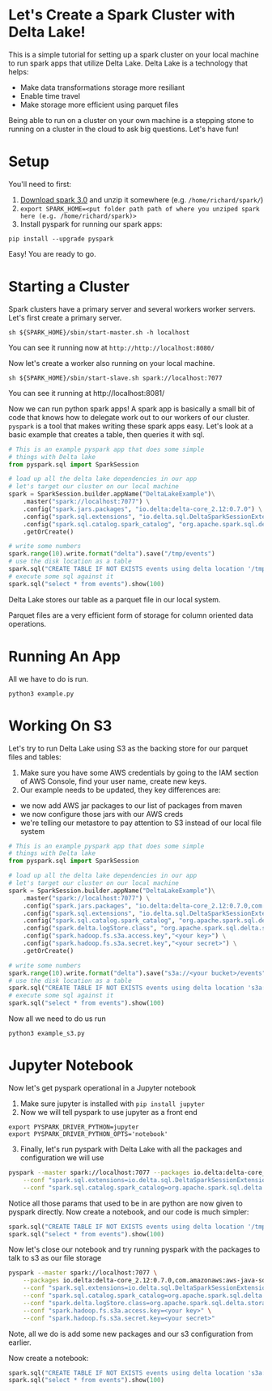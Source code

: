 # Let's Create a Spark Cluster with Delta Lake!

This is a simple tutorial for setting up a spark cluster on your local machine to run spark apps that utilize Delta Lake. Delta Lake is a technology that helps:

* Make data transformations storage more resiliant
* Enable time travel
* Make storage more efficient using parquet files

Being able to run on a cluster on your own machine is a stepping stone to running on a cluster in the cloud to ask big questions. Let's have fun!

# Setup

You'll need to first:

1. [Download spark 3.0](https://spark.apache.org/downloads.html) and unzip it somewhere (e.g. `/home/richard/spark/`)
2. `export SPARK_HOME=<put folder path path of where you unziped spark here (e.g. /home/richard/spark)>`
3. Install pyspark for running our spark apps:
```
pip install --upgrade pyspark
```

Easy! You are ready to go.

# Starting a Cluster

Spark clusters have a primary server and several workers worker servers. Let's first create a primary server.

```
sh ${SPARK_HOME}/sbin/start-master.sh -h localhost
```

You can see it running now at `http://http://localhost:8080/`

Now let's create a worker also running on your local machine.

```
sh ${SPARK_HOME}/sbin/start-slave.sh spark://localhost:7077
```

You can see it running at http://localhost:8081/

Now we can run python spark apps! A spark app is basically a small bit of code that knows how to delegate work out to our workers of our cluster.  `pyspark` is a tool that makes writing these spark apps easy. Let's look at a basic example that creates a table, then queries it with sql.

```python
# This is an example pyspark app that does some simple
# things with Delta lake
from pyspark.sql import SparkSession

# load up all the delta lake dependencies in our app
# let's target our cluster on our local machine
spark = SparkSession.builder.appName("DeltaLakeExample")\
    .master("spark://localhost:7077") \
    .config("spark.jars.packages", "io.delta:delta-core_2.12:0.7.0") \
    .config("spark.sql.extensions", "io.delta.sql.DeltaSparkSessionExtension") \
    .config("spark.sql.catalog.spark_catalog", "org.apache.spark.sql.delta.catalog.DeltaCatalog") \
    .getOrCreate()

# write some numbers 
spark.range(10).write.format("delta").save("/tmp/events")
# use the disk location as a table
spark.sql("CREATE TABLE IF NOT EXISTS events using delta location '/tmp/events'")
# execute some sql against it
spark.sql("select * from events").show(100)
```

Delta Lake stores our table as a parquet file in our local system.

Parquet files are a very efficient form of storage for column oriented data operations.

# Running An App

All we have to do is run.

```
python3 example.py
```

# Working On S3 

Let's try to run Delta Lake using S3 as the backing store for our parquet files and tables:

1. Make sure you have some AWS credentials by going to the IAM section of AWS Console, find your user name, create new keys.
2. Our example needs to be updated, they key differences are:
* we now add AWS jar packages to our list of packages from maven
* we now configure those jars with our AWS creds
* we're telling our metastore to pay attention to S3 instead of our local file system

```PYTHON
# This is an example pyspark app that does some simple
# things with Delta lake
from pyspark.sql import SparkSession

# load up all the delta lake dependencies in our app
# let's target our cluster on our local machine
spark = SparkSession.builder.appName("DeltaLakeExample")\
    .master("spark://localhost:7077") \
    .config("spark.jars.packages", "io.delta:delta-core_2.12:0.7.0,com.amazonaws:aws-java-sdk:1.7.4,org.apache.hadoop:hadoop-aws:2.7.4") \
    .config("spark.sql.extensions", "io.delta.sql.DeltaSparkSessionExtension") \
    .config("spark.sql.catalog.spark_catalog", "org.apache.spark.sql.delta.catalog.DeltaCatalog") \
    .config("spark.delta.logStore.class", "org.apache.spark.sql.delta.storage.S3SingleDriverLogStore") \
    .config("spark.hadoop.fs.s3a.access.key","<your key>") \
    .config("spark.hadoop.fs.s3a.secret.key","<your secret>") \
    .getOrCreate()

# write some numbers 
spark.range(10).write.format("delta").save("s3a://<your bucket>/events")
# use the disk location as a table
spark.sql("CREATE TABLE IF NOT EXISTS events using delta location 's3a://<your bucket>/events'")
# execute some sql against it
spark.sql("select * from events").show(100)
```

Now all we need to do us run

```
python3 example_s3.py
```

# Jupyter Notebook

Now let's get pyspark operational in a Jupyter notebook

1. Make sure jupyter is installed with `pip install jupyter`
2. Now we will tell pyspark to use jupyter as a front end
```
export PYSPARK_DRIVER_PYTHON=jupyter
export PYSPARK_DRIVER_PYTHON_OPTS='notebook'
```
3. Finally, let's run pyspark with Delta Lake with all the packages and configuration we will use
```bash
pyspark --master spark://localhost:7077 --packages io.delta:delta-core_2.12:0.7.0 \
    --conf "spark.sql.extensions=io.delta.sql.DeltaSparkSessionExtension" \
    --conf "spark.sql.catalog.spark_catalog=org.apache.spark.sql.delta.catalog.DeltaCatalog"
```

Notice all those params that used to be in are python are now given to pyspark directly. Now create a notebook, and our code is much simpler:

```python
spark.sql("CREATE TABLE IF NOT EXISTS events using delta location '/tmp/events'")
spark.sql("select * from events").show(100)
```

Now let's close our notebook and try running pyspark with the packages to talk to s3 as our file storage

```bash
pyspark --master spark://localhost:7077 \
    --packages io.delta:delta-core_2.12:0.7.0,com.amazonaws:aws-java-sdk:1.7.4,org.apache.hadoop:hadoop-aws:2.7.4 \
    --conf "spark.sql.extensions=io.delta.sql.DeltaSparkSessionExtension" \
    --conf "spark.sql.catalog.spark_catalog=org.apache.spark.sql.delta.catalog.DeltaCatalog" \
    --conf "spark.delta.logStore.class=org.apache.spark.sql.delta.storage.S3SingleDriverLogStore" \
    --conf "spark.hadoop.fs.s3a.access.key=<your key>" \
    --conf "spark.hadoop.fs.s3a.secret.key=<your secret>"
```

Note, all we do is add some new packages and our s3 configuration from earlier.

Now create a notebook:

```python
spark.sql("CREATE TABLE IF NOT EXISTS events using delta location 's3a://<your bucket>/events'")
spark.sql("select * from events").show(100)
```
